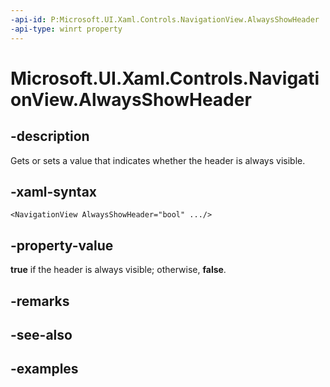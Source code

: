 ```yaml
---
-api-id: P:Microsoft.UI.Xaml.Controls.NavigationView.AlwaysShowHeader
-api-type: winrt property
---
```


<!-- Property syntax.
public bool AlwaysShowHeader { get;  set; }
-->

# Microsoft.UI.Xaml.Controls.NavigationView.AlwaysShowHeader

## -description

Gets or sets a value that indicates whether the header is always visible.

## -xaml-syntax

```xaml
<NavigationView AlwaysShowHeader="bool" .../>
```

## -property-value

**true** if the header is always visible; otherwise, **false**.

## -remarks

## -see-also

## -examples

